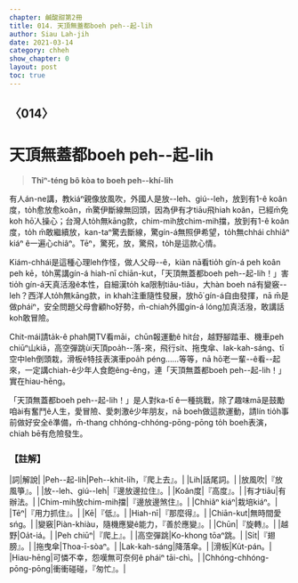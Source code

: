 ```yaml
---
chapter: 鹹酸甜第2冊
title: 014. 天頂無蓋都boeh peh--起-lih
author: Siau Lah-jih
date: 2021-03-14
category: chheh
show_chapter: 0
layout: post
toc: true
---
```


## 〈014〉
# 天頂無蓋都boeh peh--起-lih
> **Thiⁿ-téng bô kòa to boeh peh--khí-lih**

有人án-ne講，教kiáⁿ親像放風吹，外國人是放--leh、giú--leh，放到有1-ê koân度，to̍h愈放愈koân，m̄驚伊斷線無回頭，因為伊有才tiāu飛hiah koân，已經m̄免koh hō͘人操心；台灣人to̍h無kāng款，chim-mih放chim-mih擋，放到有1-ê koân度，to̍h m̄敢繼續放，kan-taⁿ驚去斷線，驚gín-á無照伊希望，to̍h無chhái chhiâⁿ kiáⁿ ê一遍心chiâⁿ。Tēⁿ，驚死，放，驚飛，to̍h是這款心情。

Kiám-chhái是這種心理leh作怪，做人父母--ê，kiàn nā看tio̍h gín-á peh koân peh kē，to̍h罵講gín-á hiah-nī chiān-kut，「天頂無蓋都boeh peh--起-lih！」害tio̍h gín-á天真活潑ê本性，自細漢to̍h ka限制tiâu-tiâu，大hàn boeh ná有變竅--leh？西洋人to̍h無kāng款，in khah注重隨性發展，放hō͘ gín-á自由發揮，nā m̄是做pháiⁿ，安全問題父母會顧ho͘好勢，m̄-chiah外國gín-á lóng加真活潑，敢講話koh敢冒險。

Chit-mái請ta̍k-ê phah開TV看māi，chūn報運動ê hit台，越野腳踏車、機車peh chiūⁿ山kiā，高空彈跳ùi天頂poa̍h--落-來，飛行si̍t、拖曳傘、lak-kah-sáng、tī空中leh倒頭栽，滑板ê特技表演車poa̍h péng……等等，nā hō͘老一輩--ê看--起來，一定講chiah-ê少年人食飽êng-êng，連「天頂無蓋都boeh peh--起-lih！」實在hiau-hēng。

「天頂無蓋都boeh peh--起-lih！」是人對ka-tī ê一種挑戰，除了趣味mā是鼓勵咱ài有奮鬥ê人生，愛冒險、愛刺激ê少年朋友，nā boeh做這款運動，請lín tio̍h事前做好安全ê準備，m̄-thang chhóng-chhóng-pōng-pōng to̍h boeh表演，chiah bē有危險發生。


### 【註解】

|詞|解說|
|Peh--起-lih|Peh--khit-li̍h，『爬上去』。|
|Lih|話尾詞。|
|放風吹|『放風箏』。|
|放--leh、giú--leh|『邊放邊拉住』。|
|Koân度|『高度』。|
|有才tiāu|有辦法。|
|Chim-mih放chim-mih擋|『邊放邊煞住』。|
|Chhiâⁿ kiáⁿ|栽培kiáⁿ。|
|Tēⁿ|『用力抓住』。|
|Kē|『低』。|
|Hiah-nī|『那麼得』。|
|Chiān-kut|無時間愛sńg。|
|變竅|Piàn-khiàu，隨機應變ê能力，『善於應變』。|
|Chūn|『旋轉』。|
|越野|Oa̍t-iá。|
|Peh chiūⁿ|『爬上』。|
|高空彈跳|Ko-khong tōaⁿ跳。|
|Si̍t|『翅膀』。|
|拖曳傘|Thoa-ī-sòaⁿ。|
|Lak-kah-sáng|降落傘。|
|滑板|Ku̍t-pán。|
|Hiau-hēng|可憐不幸，怨嘆無可奈何ê pháiⁿ tāi-chì。|
|Chhóng-chhóng-pōng-pōng|衝衝碰碰，『匆忙』。|
